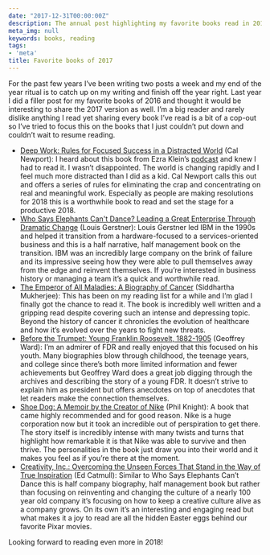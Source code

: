 ```yaml
---
date: "2017-12-31T00:00:00Z"
description: The annual post highlighting my favorite books read in 2017.
meta_img: null
keywords: books, reading
tags:
- 'meta'
title: Favorite books of 2017
---
```


For the past few years I’ve been writing two posts a week and my end of the year ritual is to catch up on my writing and finish off the year right. Last year I did a filler post for my favorite books of 2016 and thought it would be interesting to share the 2017 version as well. I’m a big reader and rarely dislike anything I read yet sharing every book I’ve read is a bit of a cop-out so I’ve tried to focus this on the books that I just couldn’t put down and couldn’t wait to resume reading.

* [Deep Work: Rules for Focused Success in a Distracted World](https://www.amazon.com/gp/product/B00X47ZVXM/) (Cal Newport): I heard about this book from Ezra Klein’s [podcast](https://www.vox.com/2017/4/21/15382282/cal-newport-taking-life-back-technology) and knew I had to read it. I wasn’t disappointed. The world is changing rapidly and I feel much more distracted than I did as a kid. Cal Newport calls this out and offers a series of rules for eliminating the crap and concentrating on real and meaningful work. Especially as people are making resolutions for 2018 this is a worthwhile book to read and set the stage for a productive 2018.
* [Who Says Elephants Can't Dance? Leading a Great Enterprise Through Dramatic Change](https://www.amazon.com/gp/product/B000FCKL6G/) (Louis Gerstner): Louis Gerstner led IBM in the 1990s and helped it transition from a hardware-focused to a services-oriented business and this is a half narrative, half management book on the transition. IBM was an incredibly large company on the brink of failure and its impressive seeing how they were able to pull themselves away from the edge and reinvent themselves. If you’re interested in business history or managing a team it’s a quick and worthwhile read.
* [The Emperor of All Maladies: A Biography of Cancer](https://www.amazon.com/gp/product/B003UYUP58/) (Siddhartha Mukherjee): This has been on my reading list for a while and I’m glad I finally got the chance to read it. The book is incredibly well written and a gripping read despite covering such an intense and depressing topic. Beyond the history of cancer it chronicles the evolution of healthcare and how it’s evolved over the years to fight new threats.
* [Before the Trumpet: Young Franklin Roosevelt, 1882-1905](https://www.amazon.com/gp/product/B00J1ISLC6/) (Geoffrey Ward): I’m an admirer of FDR and really enjoyed that this focused on his youth. Many biographies blow through childhood, the teenage years, and college since there’s both more limited information and fewer achievements but Geoffrey Ward does a great job digging through the archives and describing the story of a young FDR. It doesn’t strive to explain him as president but offers anecdotes on top of anecdotes that let readers make the connection themselves.
* [Shoe Dog: A Memoir by the Creator of Nike](https://www.amazon.com/gp/product/B0176M1A44/) (Phil Knight): A book that came highly recommended and for good reason. Nike is a huge corporation now but it took an incredible out of perspiration to get there. The story itself is incredibly intense with many twists and turns that highlight how remarkable it is that Nike was able to survive and then thrive. The personalities in the book just draw you into their world and it makes you feel as if you’re there at the moment.
* [Creativity, Inc.: Overcoming the Unseen Forces That Stand in the Way of True Inspiration](https://www.amazon.com/gp/product/B00FUZQYBO/) (Ed Catmull): Similar to Who Says Elephants Can’t Dance this is half company biography, half management book but rather than focusing on reinventing and changing the culture of a nearly 100 year old company it’s focusing on how to keep a creative culture alive as a company grows. On its own it’s an interesting and engaging read but what makes it a joy to read are all the hidden Easter eggs behind our favorite Pixar movies.

Looking forward to reading even more in 2018!
